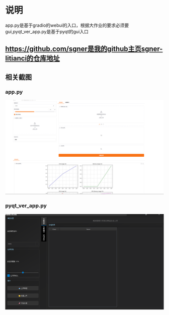 # 说明
app.py是基于gradio的webui的入口，根据大作业的要求必须要gui,pyqt_ver_app.py是基于pyqt的gui入口
## https://github.com/sgner是我的github主页sgner-litianci的仓库地址
## 相关截图
### app.py
![](https://github.com/sgner/images/blob/main/屏幕截图%202025-05-12%20210110.png)
### pyqt_ver_app.py
![](https://github.com/sgner/images/blob/main/屏幕截图%202025-05-12%20210143.png)